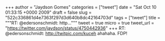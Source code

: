 
+++
author = "Jaydson Gomes"
categories = ["tweet"]
date = "Sat Oct 10 01:33:15 +0000 2009"
draft = false
slug = "522c336861d4e7363f297d3d640b8dc42164703d"
tags = ["tweet"]
title = """RT: @edersonschmidt: http..."""
tweet = true
micro = true
tweet_url = "https://twitter.com/jaydson/status/4750442936"
+++
RT: @edersonschmidt: http://twitpic.com/kuceh ahahaha. FDP!
